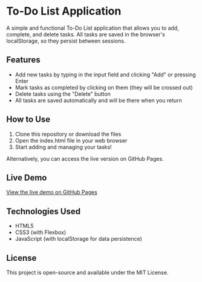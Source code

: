 # To-Do List Application

A simple and functional To-Do List application that allows you to add, complete, and delete tasks. All tasks are saved in the browser's localStorage, so they persist between sessions.

## Features
- Add new tasks by typing in the input field and clicking "Add" or pressing Enter
- Mark tasks as completed by clicking on them (they will be crossed out)
- Delete tasks using the "Delete" button
- All tasks are saved automatically and will be there when you return

## How to Use
1. Clone this repository or download the files
2. Open the index.html file in your web browser
3. Start adding and managing your tasks!

Alternatively, you can access the live version on GitHub Pages.

## Live Demo
[View the live demo on GitHub Pages](https://percgod.github.io/todolist/)

## Technologies Used
- HTML5
- CSS3 (with Flexbox)
- JavaScript (with localStorage for data persistence)

## License
This project is open-source and available under the MIT License.
